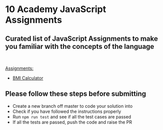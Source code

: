 # 10 Academy JavaScript Assignments

## Curated list of JavaScript Assignments to make you familiar with the concepts of the language

<br />  
  
[Assignments:](assignments)
* [BMI Calculator](assignments/BMICalculator.md)

## Please follow these steps before submitting
* Create a new branch off master to code your solution into
* Check if you have followed the instructions properly
* Run ```npm run test``` and see if all the test cases are passed
* If all the tests are passed, push the code and raise the PR 